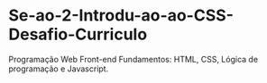 # Se-ao-2-Introdu-ao-ao-CSS-Desafio-Curriculo
Programação Web Front-end Fundamentos: HTML, CSS, Lógica de programação e Javascript.
